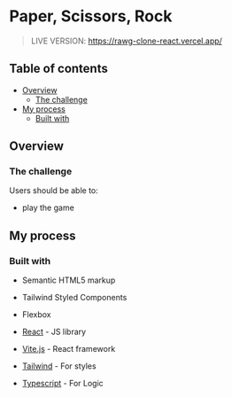 # Paper, Scissors, Rock

> LIVE VERSION: https://rawg-clone-react.vercel.app/

## Table of contents

- [Overview](#overview)
  - [The challenge](#the-challenge)
- [My process](#my-process)
  - [Built with](#built-with)

## Overview

### The challenge

Users should be able to:

- play the game

## My process

### Built with

- Semantic HTML5 markup
- Tailwind Styled Components
- Flexbox

- [React](https://reactjs.org/) - JS library
- [Vite.js](https://vitejs.dev/) - React framework
- [Tailwind](https://tailwindcss.com/) - For styles
- [Typescript](https://www.typescriptlang.org/) - For Logic
